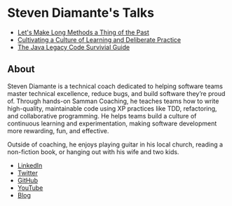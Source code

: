 # Steven Diamante's Talks

* [Let's Make Long Methods a Thing of the Past](LetsMakeLongMethodsAThingOfThePast/README.md)
* [Cultivating a Culture of Learning and Deliberate Practice](CultivatingACultureOfLearningAndDeliberatePractice/README.md)
* [The Java Legacy Code Survivial Guide](TheJavaLegacyCodeSurvivialGuide/README.md)

## About

Steven Diamante is a technical coach dedicated to helping software teams master technical excellence, reduce bugs, and build software they’re proud of. Through hands-on Samman Coaching, he teaches teams how to write high-quality, maintainable code using XP practices like TDD, refactoring, and collaborative programming. He helps teams build a culture of continuous learning and experimentation, making software development more rewarding, fun, and effective.

Outside of coaching, he enjoys playing guitar in his local church, reading a non-fiction book, or hanging out with his wife and two kids.

* [LinkedIn](https://www.linkedin.com/in/StevenDiamante)
* [Twitter](https://twitter.com/SDiamante13)
* [GitHub](https://github.com/SDiamante13)
* [YouTube](https://www.youtube.com/@pathtoprogramming8230)
* [Blog](https://www.diamantetechcoaching.com)